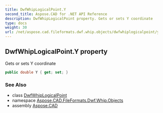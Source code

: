 ```yaml
---
title: DwfWhipLogicalPoint.Y
second_title: Aspose.CAD for .NET API Reference
description: DwfWhipLogicalPoint property. Gets or sets Y coordinate
type: docs
weight: 30
url: /net/aspose.cad.fileformats.dwf.whip.objects/dwfwhiplogicalpoint/y/
---
```

## DwfWhipLogicalPoint.Y property

Gets or sets Y coordinate

```csharp
public double Y { get; set; }
```

### See Also

* class [DwfWhipLogicalPoint](../)
* namespace [Aspose.CAD.FileFormats.Dwf.Whip.Objects](../../dwfwhiplogicalpoint/)
* assembly [Aspose.CAD](../../../)


